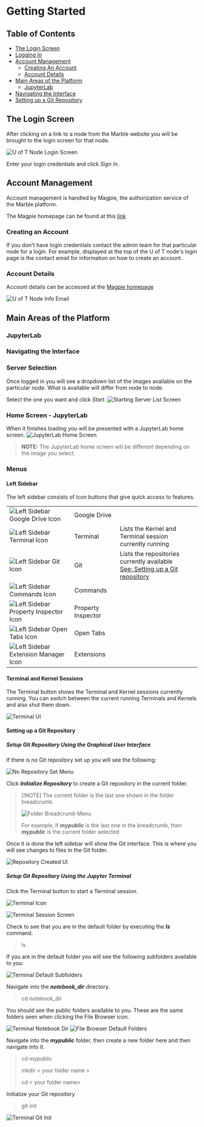 # Getting Started

## Table of Contents
- [The Login Screen](#login-screen)
- [Logging In](#logging-in)
- [Account Management](#account-management)
  - [Creating An Account](#creating-account)
  - [Account Details](#account-details)
- [Main Areas of the Platform](#main-areas)
  - [JupyterLab](#jupyterlab)
- [Navigating the Interface](#navigating-interface)
- [Setting up a Git Repository](#setup-git)



## <a id="login-screen"></a>The Login Screen

After clicking on a link to a node from the Marble website you will be brought to the login screen for that node.  

![U of T Node Login Screen](images/getting-started/login-screen.png)

Enter your login credentials and click *Sign In*.  

## <a id="account-management"></a>Account Management
Account management is handled by Magpie, the authorization service of the Marble platform.

The Magpie homepage can be found at this [link](https://daccs.cs.toronto.edu/magpie/)

### <a id="creating-account"></a>Creating an Account
If you don't have login credentials contact the admin team for that particular node for a 
login.  For example, displayed at the top of the U of T node's login page is the contact email for information on how to create an account.

### <a id="account-details"></a>Account Details
Account details can be accessed at the [Magpie homepage](https://daccs.cs.toronto.edu/magpie/)

![U of T Node Info Email](images/getting-started/uoft-info-contact.png)

## <a id="main-areas"></a>Main Areas of the Platform
### <a id="jupyterlab"></a>JupyterLab
### <a id="navigating-interface"></a>Navigating the Interface
### Server Selection
Once logged in you will see a dropdown list of the images available on the particular node. What is available will differ from node to node.

Select the one you want and click *Start*.
![Starting Server List Screen](images/getting-started/starting-server-list-screen.png)

### Home Screen - JupyterLab
When it finishes loading you will be presented with a JupyterLab home screen.
![JupyterLab Home Screen](images/getting-started/jupyter-lab-home-screen.png)

> **NOTE:** The JupyterLab home screen will be different depending on the image you select.

### Menus
#### Left Sidebar
The left sidebar consists of icon buttons that give quick access to features.

|                                                                                                       |                    |                                                                                               |
|-------------------------------------------------------------------------------------------------------|--------------------|-----------------------------------------------------------------------------------------------|
| ![Left Sidebar Google Drive Icon](images/getting-started/left-menu-drive-icon.png)                    | Google Drive       |                                                                                               |
| ![Left Sidebar Terminal Icon](images/getting-started/left-menu-terminal-icon.png)                     | Terminal           | Lists the Kernel and Terminal session currently running                                       |
| ![Left Sidebar Git Icon](images/getting-started/left-menu-git-icon.png)                               | Git                | Lists the repositories currently available<br/>[See: Setting up a Git repository](#setup-git) |
| ![Left Sidebar Commands Icon](images/getting-started/left-menu-commands-icon.png)                     | Commands           |                                                                                               |
| ![Left Sidebar Property Inspector Icon](images/getting-started/left-menu-property-inspector-icon.png) | Property Inspector |                                                                                               |
| ![Left Sidebar Open Tabs Icon](images/getting-started/left-menu-open-tabs-icon.png)                   | Open Tabs          |                                                                                               |
| ![Left Sidebar Extension Manager Icon](images/getting-started/left-menu-extension-manager-icon.png)   | Extensions         |                                                                                               |


#### Terminal and Kernel Sessions

The Terminal button shows the Terminal and Kernel sessions currently running.  You can switch between the current running Terminals and Kernels and also shut them down.

![Terminal UI](images/getting-started/terminal-session-ui.png)


#### <a id="setup-git"></a>Setting up a Git Repository 
##### Setup Git Repository Using the Graphical User Interface

If there is no Git repository set up you will see the following:

![No Repository Set Menu](images/getting-started/git-no-repo-menu.png)

Click **_Initialize Repository_** to create a Git repository in the current folder. 

> [!NOTE] The current folder is the last one shown in the folder breadcrumb.
> 
> ![Folder Breadcrumb Menu](images/getting-started/folder-breadcrumb.png)
> 
> For example, if **_mypublic_** is the last one in the breadcrumb, then **_mypublic_** is the current folder selected 

Once it is done the left sidebar will show the Git interface.  This is where you will see changes to files in the Git folder.

![Repository Created UI](images/getting-started/git-repo-created.png)

##### Setup Git Repository Using the Jupyter Terminal

Click the Terminal button to start a Terminal session.

![Terminal Icon](images/getting-started/terminal-icon.png)

![Terminal Session Screen](images/getting-started/terminal-session-screen.png)

Check to see that you are in the default folder by executing the **_ls_** command.

> ls

If you are in the default folder you will see the following subfolders available to you:

![Terminal Default Subfolders](images/getting-started/terminal-default-folders.png)

Navigate into the **_notebook_dir_** directory.

> cd notebook_dir

You should see the public folders available to you.  These are the same folders seen when clicking the File Browser icon.

![Terminal Notebook Dir](images/getting-started/terminal-notebook-dir.png)
![File Browser Default Folders](images/getting-started/file-browser-default-folders.png)

Navigate into the **_mypublic_** folder, then create a new folder here and then navigate into it.

> cd mypublic
> 
> mkdir < your folder name >
> 
> cd < your folder name>

Initialize your Git repository

> git init

![Terminal Git Init](images/getting-started/terminal-git-init.png)
